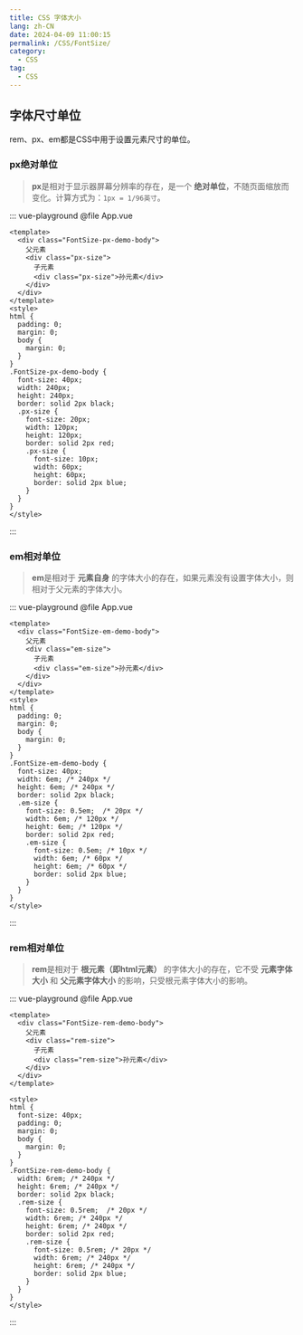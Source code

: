 ```yaml
---
title: CSS 字体大小
lang: zh-CN
date: 2024-04-09 11:00:15
permalink: /CSS/FontSize/
category: 
  - CSS
tag: 
  - CSS
---
```


## 字体尺寸单位

rem、px、em都是CSS中用于设置元素尺寸的单位。


### **px**绝对单位

> **px**是相对于显示器屏幕分辨率的存在，是一个 **绝对单位**，不随页面缩放而变化。计算方式为：`1px = 1/96英寸`。

::: vue-playground
@file App.vue
```vue
<template>
  <div class="FontSize-px-demo-body">
    父元素
    <div class="px-size">
      子元素
      <div class="px-size">孙元素</div>
    </div>
  </div>
</template>
<style>
html {
  padding: 0;
  margin: 0;
  body {
    margin: 0;
  }
}
.FontSize-px-demo-body {
  font-size: 40px;
  width: 240px;
  height: 240px;
  border: solid 2px black;
  .px-size {
    font-size: 20px;
    width: 120px;
    height: 120px;
    border: solid 2px red;
    .px-size {
      font-size: 10px;
      width: 60px;
      height: 60px;
      border: solid 2px blue;
    }
  }
}
</style>
```
:::

### **em**相对单位

> **em**是相对于 **元素自身** 的字体大小的存在，如果元素没有设置字体大小，则相对于父元素的字体大小。

::: vue-playground
@file App.vue
```vue
<template>
  <div class="FontSize-em-demo-body">
    父元素
    <div class="em-size">
      子元素
      <div class="em-size">孙元素</div>
    </div>
  </div>
</template>
<style>
html {
  padding: 0;
  margin: 0;
  body {
    margin: 0;
  }
}
.FontSize-em-demo-body {
  font-size: 40px;
  width: 6em; /* 240px */
  height: 6em; /* 240px */
  border: solid 2px black;
  .em-size {
    font-size: 0.5em;  /* 20px */
    width: 6em; /* 120px */
    height: 6em; /* 120px */
    border: solid 2px red;
    .em-size {
      font-size: 0.5em; /* 10px */
      width: 6em; /* 60px */
      height: 6em; /* 60px */
      border: solid 2px blue;
    }
  }
}
</style>
```
:::

### **rem**相对单位

> **rem**是相对于 **根元素（即html元素）** 的字体大小的存在，它不受 **元素字体大小** 和 **父元素字体大小** 的影响，只受根元素字体大小的影响。

::: vue-playground
@file App.vue
```vue
<template>
  <div class="FontSize-rem-demo-body">
    父元素
    <div class="rem-size">
      子元素
      <div class="rem-size">孙元素</div>
    </div>
  </div>
</template>

<style>
html {
  font-size: 40px;
  padding: 0;
  margin: 0;
  body {
    margin: 0;
  }
}
.FontSize-rem-demo-body {
  width: 6rem; /* 240px */
  height: 6rem; /* 240px */
  border: solid 2px black;
  .rem-size {
    font-size: 0.5rem;  /* 20px */
    width: 6rem; /* 240px */
    height: 6rem; /* 240px */
    border: solid 2px red;
    .rem-size {
      font-size: 0.5rem; /* 20px */
      width: 6rem; /* 240px */
      height: 6rem; /* 240px */
      border: solid 2px blue;
    }
  }
}
</style>
```
:::

